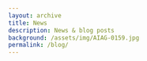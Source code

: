 ```yaml
---
layout: archive
title: News
description: News & blog posts
background: /assets/img/AIAG-0159.jpg
permalink: /blog/
---
```


<!-- Content here would shop up above your list of posts -->
